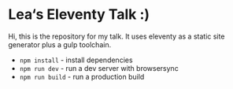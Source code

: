 # Lea‘s Eleventy Talk :)

Hi, this is the repository for my talk. It uses eleventy as a static site generator plus a gulp toolchain.

- `npm install` - install dependencies
- `npm run dev` - run a dev server with browsersync
- `npm run build` - run a production build
